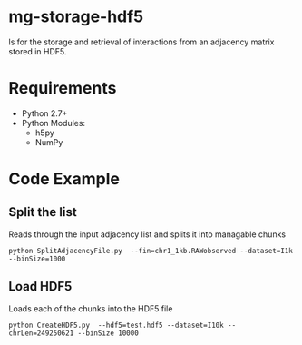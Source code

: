 # mg-storage-hdf5

ls for the storage and retrieval of interactions from an adjacency matrix stored in HDF5.

# Requirements
- Python 2.7+
- Python Modules:
  - h5py
  - NumPy

# Code Example
## Split the list
Reads through the input adjacency list and splits it into managable chunks

```
python SplitAdjacencyFile.py  --fin=chr1_1kb.RAWobserved --dataset=I1k --binSize=1000
```

## Load HDF5
Loads each of the chunks into the HDF5 file

```
python CreateHDF5.py  --hdf5=test.hdf5 --dataset=I10k --chrLen=249250621 --binSize 10000
```

